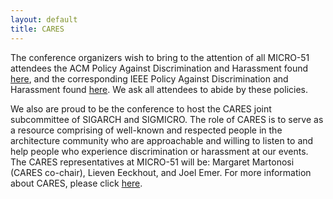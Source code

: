 ```yaml
---
layout: default
title: CARES 
---
```


<p>The conference organizers wish to bring to the attention of all MICRO-51 attendees the ACM Policy Against Discrimination and Harassment 
found <a href="https://www.acm.org/special-interest-groups/volunteer-resources/officers-manual/policy-against-discrimination-and-harassment" target="_blank">here</a>,
and the corresponding IEEE Policy Against Discrimination and Harassment found <a href="https://www.ieee.org/content/dam/ieee-org/ieee/web/org/about/whatis/nondiscrimination.pdf" target="_blank">here</a>. 
We ask all attendees to abide by these policies.</p>

<p>
We also are proud to be the conference to host the CARES joint subcommittee of SIGARCH and SIGMICRO. The role of CARES is to serve as a resource comprising of well-known and respected people in the architecture community who are approachable and willing to listen to and help people who experience discrimination or harassment at our events. The CARES representatives at MICRO-51 will be: Margaret Martonosi (CARES co-chair), Lieven Eeckhout, and Joel Emer. For more information about CARES, please click <a href="https://www.sigarch.org/benefit/cares/" target="_blank">here</a>.
</p>
